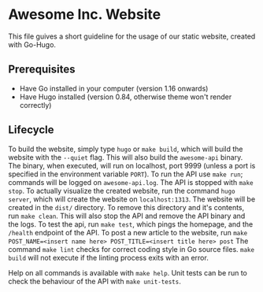 
# Awesome Inc. Website

This file guives a short guideline for the usage of our static website, created with Go-Hugo.


## Prerequisites
- Have Go installed in your computer (version 1.16 onwards)
- Have Hugo installed (version 0.84, otherwise theme won't render correctly)

## Lifecycle
To build the website, simply type `hugo` or `make build`, which will build the website with the `--quiet` flag. This will also build the `awesome-api` binary. The binary, when executed, will run on localhost, port 9999 (unless a port is specified in the environment variable `PORT`). To run the API use `make run`; commands will be logged on `awesome-api.log`. The API is stopped with `make stop`.
To actually visualize the created website, run the command `hugo server`, which will create the website on `localhost:1313`.
The website will be created in the `dist/` directory. To remove this directory and it's contents, run `make clean`. This will also stop the API and remove the API binary and the logs. To test the api, run `make test`, which pings the homepage, and the `/health` endpoint of the API.
To post a new article to the website, run `make POST_NAME=<insert name here> POST_TITLE=<insert title here> post`
The command `make lint` checks for correct coding style in Go source files. `make build` will not execute if the linting process exits with an error.

Help on all commands is available with `make help`.
Unit tests can be run to check the behaviour of the API with `make unit-tests`.
